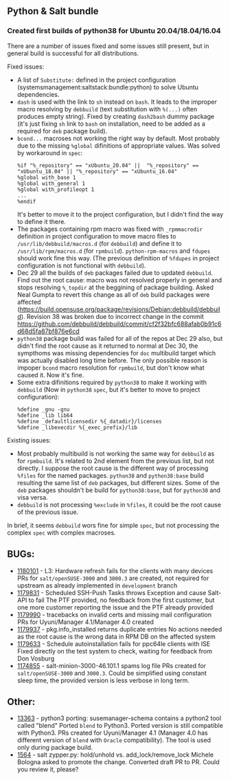 ## Python & Salt bundle

### Created first builds of python38 for Ubuntu 20.04/18.04/16.04
There are a number of issues fixed and some issues still present, but in general build is successful for all distributions.

Fixed issues:
- A list of `Substitute:` defined in the project configuration (systemsmanagement:saltstack:bundle:python) to solve Ubuntu dependencies.
- `dash` is used with the link to `sh` instead on `bash`. It leads to the improper macro resolving by `debbuild` (text substitution with `%(...)` often produces empty string). Fixed by creating `dash2bash` dummy package (it's just fixing `sh` link to `bash` on installation, need to be added as a required for `deb` package build).
- `bcond...` macroses not working the right way by default. Most probably due to the missing `%global` difinitions of appropriate values.
  Was solved by workaround in `spec`:
  ```
  %if "%_repository" == "xUbuntu_20.04" ||  "%_repository" == "xUbuntu_18.04" || "%_repository" == "xUbuntu_16.04"
  %global with_base 1
  %global with_general 1
  %global with_profileopt 1
  ...
  %endif
  ```
  It's better to move it to the project configuration, but I didn't find the way to define it there.
- The packages containing rpm macro was fixed with `_rpmmacrodir` definition in project configuration to move macro files to `/usr/lib/debbuild/macros.d` (for `debbuild`) and define it to `/usr/lib/rpm/macros.d` (for `rpmbuild`). `python-rpm-macros` and `fdupes` should work fine this way. (The previous definition of `%fdupes` in project configuration is not functional with `debbuild`).
- Dec 29 all the builds of `deb` packages failed due to updated `debbuild`. Find out the root cause: macro was not resolved properly in general and stops resolving `%_topdir` at the beggining of package building. Asked Neal Gumpta to revert this change as all of `deb` build packages were affected (https://build.opensuse.org/package/revisions/Debian:debbuild/debbuild). Revision 38 was broken due to incorrect change in the commit https://github.com/debbuild/debbuild/commit/cf2f32bfc688afab0b91c6d68d5fa87bf876e6cd
- `python38` package build was failed for all of the repos at Dec 29 also, but didn't find the root cause as it returned to normal at Dec 30, the sympthoms was missing dependencies for `doc` multibuild target which was actually disabled long time before. The only possible reason is impoper `bcond` macro resolution for `rpmbuild`, but don't know what caused it. Now it's fine.
- Some extra difinitions required by `python38` to make it working with `debbuild` (Now in `python38` `spec`, but it's better to move to project configuration):
  ```
  %define _gnu -gnu
  %define _lib lib64
  %define _defaultlicensedir %{_datadir}/licenses
  %define _libexecdir %{_exec_prefix}/lib
  ```

Existing issues:
 - Most probably multibuild is not working the same way for `debbuild` as for `rpmbuild`. It's related to 2nd element from the previous list, but not directly. I suppose the root cause is the different way of processing `%files` for the named packages. `python38` and `python38:base` build resulting the same list of `deb` packages, but different sizes. Some of the `deb` packages shouldn't be build for `python38:base`, but for `python38` and visa versa.
 - `debbuild` is not processing `%exclude` in `%files`, it could be the root cause of the previous issue.

In brief, it seems `debbuild` wors fine for simple `spec`, but not processing the complex `spec` with complex macroses.

## BUGs:
- [1180101](https://github.com/SUSE/spacewalk/issues/13493) - L3: Hardware refresh fails for the clients with many devices
  PRs for `salt/openSUSE-3000` and `3000.3` are created, not required for upstream as already implemented in `development` branch
- [1179831](https://github.com/SUSE/spacewalk/issues/13407) - Scheduled SSH-Push Tasks throws Exception and cause Salt-API to fail
  The PTF provided, no feedback from the first customer, but one more customer reporting the issue and the PTF already provided
- [1179990](https://github.com/SUSE/spacewalk/issues/13448) - tracebacks on invalid certs and missing mail configuration
  PRs for Uyuni/Manager 4.1/Manager 4.0 created
- [1179937](https://github.com/SUSE/spacewalk/issues/13452) - pkg.info_installed returns duplicate entries
  No actions needed as the root cause is the wrong data in RPM DB on the affected system
- [1179633](https://github.com/SUSE/spacewalk/issues/13380) - Schedule autoinstallation fails for ppc64le clients with ISE
  Fixed directly on the test system to check, waiting for feedback from Don Vosburg
- [1174855](https://github.com/SUSE/spacewalk/issues/13093) - salt-minion-3000-46.101.1 spams log file
  PRs created for `salt/openSUSE-3000` and `3000.3`. Could be simplified using constant sleep time, the provided version is less verbose in long term.

## Other:
- [13363](https://github.com/SUSE/spacewalk/issues/13363) - python3 porting: susemanager-schema contains a python2 tool called "blend"
  Ported `blend` to Python3. Ported version is still compatible with Python3. PRs created for Uyuni/Manager 4.1 (Manager 4.0 has different version of `blend` with `Oracle` compatibility). The tool is used only during package build.
- [1564](https://github.com/SUSE/spacewalk/issues/1564) - salt zypper.py: hold/unhold vs. add_lock/remove_lock
  Michele Bologna asked to promote the change. Converted draft PR to PR. Could you review it, please?

